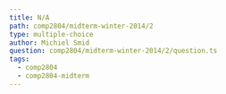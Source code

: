 ```yaml
---
title: N/A
path: comp2804/midterm-winter-2014/2
type: multiple-choice
author: Michiel Smid
question: comp2804/midterm-winter-2014/2/question.ts
tags:
  - comp2804
  - comp2804-midterm
---
```

